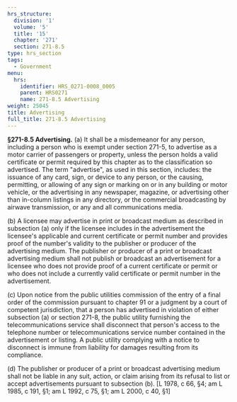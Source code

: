 ```yaml
---
hrs_structure:
  division: '1'
  volume: '5'
  title: '15'
  chapter: '271'
  section: 271-8.5
type: hrs_section
tags:
  - Government
menu:
  hrs:
    identifier: HRS_0271-0008_0005
    parent: HRS0271
    name: 271-8.5 Advertising
weight: 25045
title: Advertising
full_title: 271-8.5 Advertising
---
```

**§271-8.5 Advertising.** (a) It shall be a misdemeanor for any person, including a person who is exempt under section 271-5, to advertise as a motor carrier of passengers or property, unless the person holds a valid certificate or permit required by this chapter as to the classification so advertised. The term "advertise", as used in this section, includes: the issuance of any card, sign, or device to any person, or the causing, permitting, or allowing of any sign or marking on or in any building or motor vehicle, or the advertising in any newspaper, magazine, or advertising other than in-column listings in any directory, or the commercial broadcasting by airwave transmission, or any and all communications media.

(b) A licensee may advertise in print or broadcast medium as described in subsection (a) only if the licensee includes in the advertisement the licensee's applicable and current certificate or permit number and provides proof of the number's validity to the publisher or producer of the advertising medium. The publisher or producer of a print or broadcast advertising medium shall not publish or broadcast an advertisement for a licensee who does not provide proof of a current certificate or permit or who does not include a currently valid certificate or permit number in the advertisement.

(c) Upon notice from the public utilities commission of the entry of a final order of the commission pursuant to chapter 91 or a judgment by a court of competent jurisdiction, that a person has advertised in violation of either subsection (a) or section 271-8, the public utility furnishing the telecommunications service shall disconnect that person's access to the telephone number or telecommunications service number contained in the advertisement or listing. A public utility complying with a notice to disconnect is immune from liability for damages resulting from its compliance.

(d) The publisher or producer of a print or broadcast advertising medium shall not be liable in any suit, action, or claim arising from its refusal to list or accept advertisements pursuant to subsection (b). [L 1978, c 66, §4; am L 1985, c 191, §1; am L 1992, c 75, §1; am L 2000, c 40, §1]